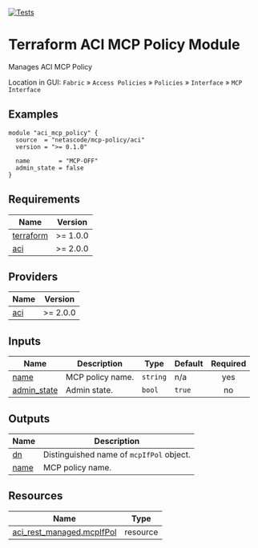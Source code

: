<!-- BEGIN_TF_DOCS -->
[![Tests](https://github.com/netascode/terraform-aci-mcp-policy/actions/workflows/test.yml/badge.svg)](https://github.com/netascode/terraform-aci-mcp-policy/actions/workflows/test.yml)

# Terraform ACI MCP Policy Module

Manages ACI MCP Policy

Location in GUI:
`Fabric` » `Access Policies` » `Policies` » `Interface` » `MCP Interface`

## Examples

```hcl
module "aci_mcp_policy" {
  source  = "netascode/mcp-policy/aci"
  version = ">= 0.1.0"

  name        = "MCP-OFF"
  admin_state = false
}
```

## Requirements

| Name | Version |
|------|---------|
| <a name="requirement_terraform"></a> [terraform](#requirement\_terraform) | >= 1.0.0 |
| <a name="requirement_aci"></a> [aci](#requirement\_aci) | >= 2.0.0 |

## Providers

| Name | Version |
|------|---------|
| <a name="provider_aci"></a> [aci](#provider\_aci) | >= 2.0.0 |

## Inputs

| Name | Description | Type | Default | Required |
|------|-------------|------|---------|:--------:|
| <a name="input_name"></a> [name](#input\_name) | MCP policy name. | `string` | n/a | yes |
| <a name="input_admin_state"></a> [admin\_state](#input\_admin\_state) | Admin state. | `bool` | `true` | no |

## Outputs

| Name | Description |
|------|-------------|
| <a name="output_dn"></a> [dn](#output\_dn) | Distinguished name of `mcpIfPol` object. |
| <a name="output_name"></a> [name](#output\_name) | MCP policy name. |

## Resources

| Name | Type |
|------|------|
| [aci_rest_managed.mcpIfPol](https://registry.terraform.io/providers/CiscoDevNet/aci/latest/docs/resources/rest_managed) | resource |
<!-- END_TF_DOCS -->